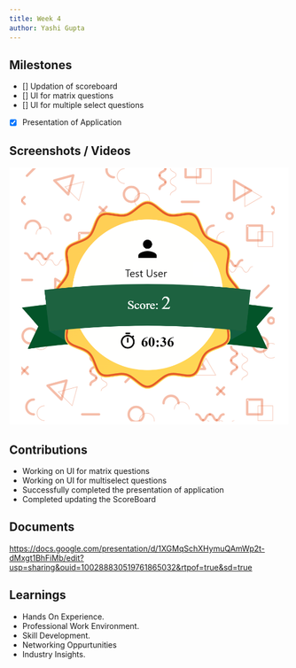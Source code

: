 ```yaml
---
title: Week 4
author: Yashi Gupta
---
```


## Milestones
- [] Updation of scoreboard
- [] UI for matrix questions
- [] UI for multiple select questions
- [x] Presentation of Application 

## Screenshots / Videos 
![Alt text](<../../../../../images/Screenshot 2023-07-28 204800.png>)

## Contributions
- Working on UI for matrix questions
- Working on UI for multiselect questions
- Successfully completed the presentation of application
- Completed updating the ScoreBoard

## Documents
https://docs.google.com/presentation/d/1XGMqSchXHymuQAmWp2t-dMxgt1BhFiMb/edit?usp=sharing&ouid=100288830519761865032&rtpof=true&sd=true

## Learnings
- Hands On Experience.
- Professional Work Environment.
- Skill Development.
- Networking Oppurtunities
- Industry Insights.